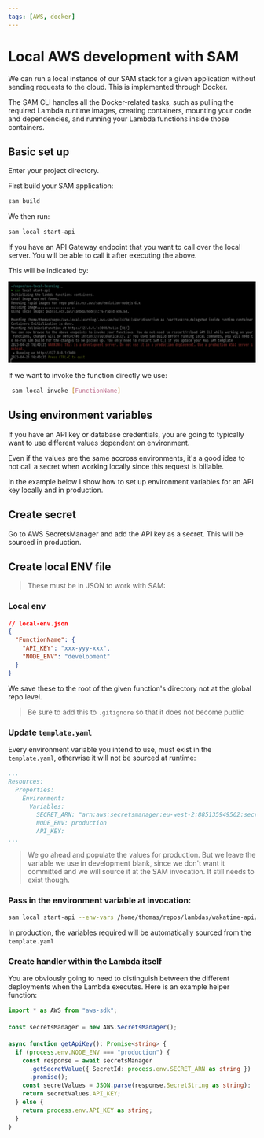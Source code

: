 ```yaml
---
tags: [AWS, docker]
---
```


# Local AWS development with SAM

We can run a local instance of our SAM stack for a given application without
sending requests to the cloud. This is implemented through Docker.

The SAM CLI handles all the Docker-related tasks, such as pulling the required
Lambda runtime images, creating containers, mounting your code and dependencies,
and running your Lambda functions inside those containers.

## Basic set up

Enter your project directory.

First build your SAM application:

```sh
sam build
```

We then run:

```sh
sam local start-api
```

If you have an API Gateway endpoint that you want to call over the local server.
You will be able to call it after executing the above.

This will be indicated by:

![](/img/local-sam-docker.png)

If we want to invoke the function directly we use:

```sh
 sam local invoke [FunctionName]
```

## Using environment variables

If you have an API key or database credentials, you are going to typically want
to use different values dependent on environment.

Even if the values are the same accross environments, it's a good idea to not
call a secret when working locally since this request is billable.

In the example below I show how to set up environment variables for an API key
locally and in production.

## Create secret

Go to AWS SecretsManager and add the API key as a secret. This will be sourced
in production.

## Create local ENV file

> These must be in JSON to work with SAM:

### Local env

```json
// local-env.json
{
  "FunctionName": {
    "API_KEY": "xxx-yyy-xxx",
    "NODE_ENV": "development"
  }
}
```

We save these to the root of the given function's directory not at the global
repo level.

> Be sure to add this to `.gitignore` so that it does not become public

### Update `template.yaml`

Every environment variable you intend to use, must exist in the `template.yaml`,
otherwise it will not be sourced at runtime:

```yaml
...
Resources:
  Properties:
    Environment:
      Variables:
        SECRET_ARN: "arn:aws:secretsmanager:eu-west-2:885135949562:secret:wakatime-api-key-X9oF3v",
        NODE_ENV: production
        API_KEY:
...
```

> We go ahead and populate the values for production. But we leave the variable
> we use in development blank, since we don't want it committed and we will
> source it at the SAM invocation. It still needs to exist though.

### Pass in the environment variable at invocation:

```sh
sam local start-api --env-vars /home/thomas/repos/lambdas/wakatime-api/get-coding-stats/local-env.json
```

In production, the variables required will be automatically sourced from the
`template.yaml`

### Create handler within the Lambda itself

You are obviously going to need to distinguish between the different deployments
when the Lambda executes. Here is an example helper function:

```ts
import * as AWS from "aws-sdk";

const secretsManager = new AWS.SecretsManager();

async function getApiKey(): Promise<string> {
  if (process.env.NODE_ENV === "production") {
    const response = await secretsManager
      .getSecretValue({ SecretId: process.env.SECRET_ARN as string })
      .promise();
    const secretValues = JSON.parse(response.SecretString as string);
    return secretValues.API_KEY;
  } else {
    return process.env.API_KEY as string;
  }
}
```

